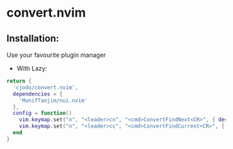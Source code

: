 # convert.nvim

## Installation: 
Use your favourite plugin manager

- With Lazy: 
```lua
return {
  'cjodo/convert.nvim',
  dependencies = {
    'MunifTanjim/nui.nvim'
  },
  config = function()
    vim.keymap.set("n", "<leader>cn", "<cmd>ConvertFindNext<CR>", { desc = "Find next convertable unit" })
    vim.keymap.set("n", "<leader>cc", "<cmd>ConvertFindCurrent<CR>", { desc = "Find convertable unit in current line" })
  end
}
```


